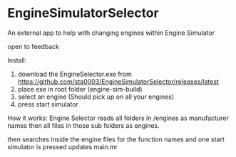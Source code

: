 # EngineSimulatorSelector
An external app to help with changing engines within Engine Simulator

open to feedback


Install:
1. download the EngineSelector.exe from https://github.com/sta0003/EngineSimulatorSelector/releases/latest
2. place exe in root folder (engine-sim-build)
3. select an engine (Should pick up on all your engines)
4. press start simulator



How it works:
Engine Selector reads all folders in /engines as manufacturer names then all files in those sub folders as engines.

then searches inside the engine files for the function names and one start simulator is pressed updates main.mr
